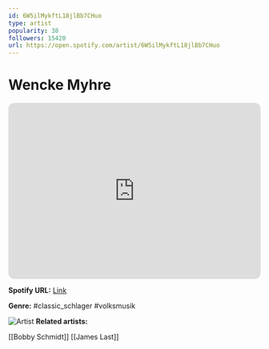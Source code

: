 ```yaml
---
id: 6W5ilMykftL18jlBb7CHuo
type: artist
popularity: 38
followers: 15420
url: https://open.spotify.com/artist/6W5ilMykftL18jlBb7CHuo
---
```

# Wencke Myhre

<iframe style="border-radius:12px" src="https://open.spotify.com/embed/artist/6W5ilMykftL18jlBb7CHuo" width="100%" height="352" frameBorder="0" allowfullscreen="" allow="autoplay; clipboard-write; encrypted-media; fullscreen; picture-in-picture" loading="lazy"></iframe>

**Spotify URL:** [Link](https://open.spotify.com/artist/6W5ilMykftL18jlBb7CHuo)

**Genre:**  #classic_schlager #volksmusik

![Artist](https://i.scdn.co/image/ab67616d0000b273d0739b2ef8c01985d9b1210a)
**Related artists:**

[[Bobby Schmidt]]
[[James Last]]
